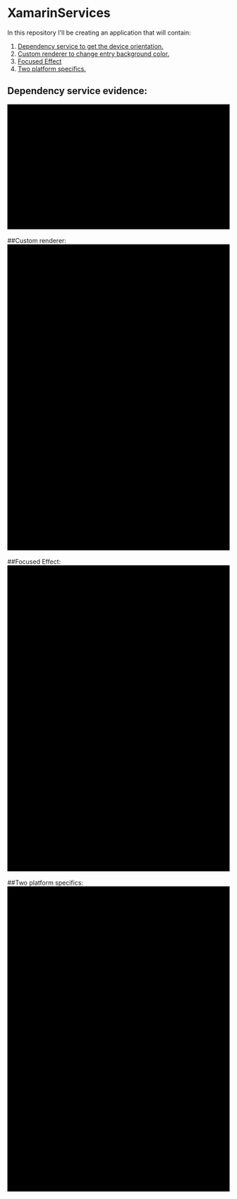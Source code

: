 # XamarinServices

In this repository I'll be creating an application that will contain:

1. [Dependency service to get the device orientation.](#dependency-service-evidence:)
2. [Custom renderer to change entry background color.](#custom-renderer:)
3. [Focused Effect](#focused-effect:)
4. [Two platform specifics.](#two-platform-specifics:)

## Dependency service evidence:
![Dependency](https://github.com/LarryKapija/XamarinServices/blob/main/Evidences/Dependency.gif)


##Custom renderer:
![Renderer](https://github.com/LarryKapija/XamarinServices/blob/main/Evidences/Renderer.gif)


##Focused Effect:
![Effects](https://github.com/LarryKapija/XamarinServices/blob/main/Evidences/Effects.gif)


##Two platform specifics:
![Platform](https://github.com/LarryKapija/XamarinServices/blob/main/Evidences/Platform.gif)
